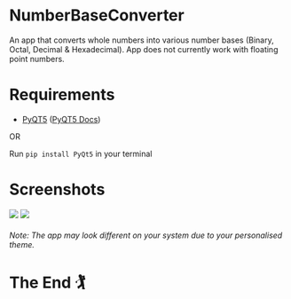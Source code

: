 # NumberBaseConverter
An app that converts whole numbers into various number bases (Binary, Octal, Decimal &amp; Hexadecimal).
App does not currently work with floating point numbers.

# Requirements
- [PyQT5](https://www.google.com/url?sa=t&rct=j&q=&esrc=s&source=web&cd=&cad=rja&uact=8&ved=2ahUKEwjCovLfprHyAhUiz4UKHS09AR8QFnoECAkQAQ&url=https%3A%2F%2Fpypi.org%2Fproject%2FPyQt5%2F&usg=AOvVaw0EeShOkWhnATg1gBLmZbyl) ([PyQT5 Docs](https://www.riverbankcomputing.com/static/Docs/PyQt5/))

OR

Run ```pip install PyQt5``` in your terminal

# Screenshots
<img src="https://github.com/tallCoder02/NumberBaseConverter/blob/main/Screenshot_1.png" />
<img src="https://github.com/tallCoder02/NumberBaseConverter/blob/main/Screenshot_2.png" />

###### Note: The app may look different on your system due to your personalised theme.

# The End 🏌️
